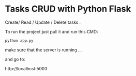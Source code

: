 # Tasks CRUD with Python Flask

Create/ Read / Update / Delete tasks
.


To run the project just pull it and run this CMD:

```bash
python app.py
```

make sure that the server is running ... 


and go to: 

 http://localhost:5000 

